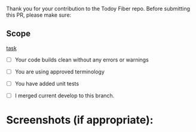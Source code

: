 Thank you for your contribution to the Todoy Fiber repo. 
Before submitting this PR, please make sure:

## Scope

<!-- Brief description of WHAT you’re doing and WHY. -->

[task](https://link-to-your-)

- [ ] Your code builds clean without any errors or warnings
- [ ] You are using approved terminology
- [ ] You have added unit tests
- [ ] I merged current develop to this branch.


# Screenshots (if appropriate): #

